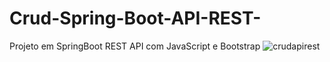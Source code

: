# Crud-Spring-Boot-API-REST-
Projeto em SpringBoot REST API com JavaScript e Bootstrap 
![crudapirest](https://user-images.githubusercontent.com/82852048/150633663-2465bcb5-054d-459f-91df-c7a760a685fa.png)
